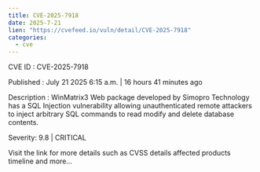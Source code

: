 ```yaml
--- 
title: CVE-2025-7918
date: 2025-7-21
lien: "https://cvefeed.io/vuln/detail/CVE-2025-7918"
categories:
  - cve
---
```


CVE ID : CVE-2025-7918

Published :  July 21
2025
6:15 a.m. | 16 hours
41 minutes ago

Description : WinMatrix3 Web package developed by Simopro Technology has a SQL Injection vulnerability
allowing unauthenticated remote attackers to inject arbitrary SQL commands to read
modify
and delete database contents.

Severity: 9.8 | CRITICAL

Visit the link for more details
such as CVSS details
affected products
timeline
and more...
